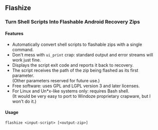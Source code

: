 ## Flashize
### Turn Shell Scripts Into Flashable Android Recovery Zips

#### Features

- Automatically convert shell scripts to flashable zips with a single command.
- Don't mess with `ui_print` crap: standard output and error streams will work just fine.
- Displays the script exit code and reports it back to recovery.
- The script receives the path of the zip being flashed as its first parameter.
<br>(Other parameters reserved for future use.)
- Free software: uses GPL and LGPL version 3 and later licenses.
- For Linux and Un*x-like systems only: requires Bash shell.
<br>(It would be very easy to port to Windoze proprietary crapware, but I won't do it.)

#### Usage

`flashize <input-script> [<output-zip>]`
